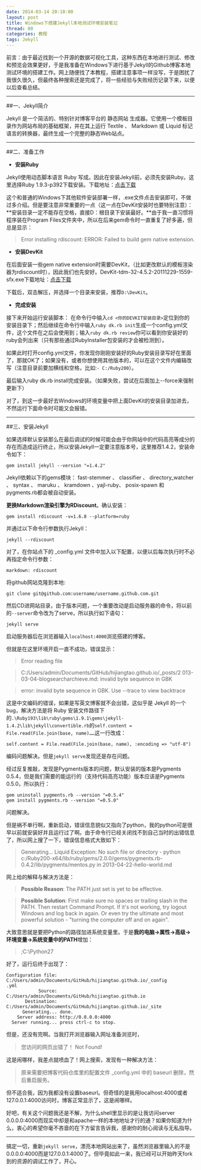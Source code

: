 ```yaml
---
date: 2014-03-14 20:10:00
layout: post
title: Windows下搭建Jekyll本地测试环境安装笔记
thread: 80
categories: 教程
tags: Jekyll
---
```


前言：由于最近找到一个开源的数据可视化工具，这种东西在本地进行测试、修改和预览会效果更好，于是我准备在Windows下进行基于Jekyll的Github博客本地测试环境的搭建工作。网上随便找了本教程，搭建注意事项一样没写，于是困扰了我很久很久，但最终各种搜索还是完成了，将一些经验与失败经历记录下来，以便以后查看总结。

----

##一、Jekyll简介

Jekyll 是一个简洁的、特别针对博客平台的 静态网站 生成器。它使用一个模板目录作为网站布局的基础框架，并在其上运行 Textile 、 Markdown 或 Liquid 标记语言的转换器，最终生成一个完整的静态Web站点。

----

##二、准备工作

* **安装Ruby**

Jekyll使用动态脚本语言 Ruby 写成。因此在安装Jekyll前，必须先安装Ruby。这里选择Ruby 1.9.3-p392下载安装。下载地址：[点击下载](http://rubyforge.org/frs/download.php/76798/rubyinstaller-1.9.3-p392.exe)

这个和普通的Windows下其他软件安装部署一样，.exe文件点击安装即可，不做过多介绍。但是要注意非常重要的一点（这一点在DevKit安装时也要特别注意）：**安装目录一定不能存在空格，直接D：根目录下安装最好。**由于我一直习惯将程序装在Program Files文件夹中，所以在后来gem命令时一直重复了好多遍，但总是显示：

>Error installing rdiscount: ERROR: Failed to build gem native extension.

* **安装DevKit**

在后面安装一些gem native extension时需要DevKit，（比如更改默认的模板渲染器为rdiscount时），因此我们也先安好。DevKit-tdm-32-4.5.2-20111229-1559-sfx.exe下载地址：[点击下载](https://github.com/downloads/oneclick/rubyinstaller/DevKit-tdm-32-4.5.2-20111229-1559-sfx.exe)

下载后，双击解压，并选择一个目录来安装，推荐`D:\DevKit`。

* **完成安装**

接下来开始运行安装脚本： 在命令行中输入`cd <你的DEVKIT安装目录>`定位到你的安装目录下；然后继续在命令行中输入`ruby dk.rb init`生成一个config.yml文件，这个文件在之后会使用到；输入`ruby dk.rb review`你可以看到你安装好的ruby会列出来（只有那些通过RubyInstaller包安装的才会被检测到）。

如果此时打开config.yml文件，你发现你刚刚安装好的Ruby安装目录写好在里面了，那就OK了；如果没有，或者你想使用其他版本的，可以在这个文件内编辑改写（注意目录前要加横线和空格，比如:`- C:/Ruby200`）。

最后输入ruby dk.rb install完成安装。（如果失败，尝试在后面加上--force来强制更新下）

对了，到这一步最好去Windows的环境变量中把上面DevKit的安装目录加进去，不然运行下面命令时可能又会报错。

----

##三、安装Jekyll

如果选择默认安装那么在最后调试的时候可能会由于你网站中的代码高亮等成分的存在而造成运行终止，所以安装Jekyll一定要注意版本号，这里推荐1.4.2，安装命令如下：

```
gem install jekyll --version "=1.4.2"
```

Jekyll依赖以下的gems模块： fast-stemmer 、 classifier 、 directory_watcher 、 syntax 、 maruku 、 kramdown 、yajl-ruby、 posix-spawn 和 pygments.rb都会被自动安装。

**更换Markdown渲染引擎为RDiscount**。确认安装：

```
gem install rdiscount -v=1.6.8 --platform=ruby
```

并通过以下命令行参数执行Jekyll：

```
jekyll --rdiscount
```

对了，在你站点下的 _config.yml 文件中加入以下配置，以便以后每次执行时不必再指定命令行参数：

```
markdown: rdiscount
```

将github网站克隆到本地: 

```
git clone git@github.com:username/username.github.com.git
```

然后CD进网站目录，由于版本问题，一个重要改动是启动服务器的命令，将以前的`--server`命令改为了serve，所以执行如下语句：

```
jekyll serve
```

启动服务器后在浏览器输入`localhost:4000`浏览搭建的博客。

但就是在这里环境开启一直不成功，错误显示：

>Error reading file 

>C:/Users/admin/Documents/GitHub/hijiangtao.github.io/_posts/2
013-03-04-blogsearcharchieve.md: invalid byte sequence in GBK

>error: invalid byte sequence in GBK. Use --trace to view backtrace

这是中文编码的错误，如果是写英文博客就不会出错，这似乎是 Jekyll 的一个 bug，解决方法是将 Ruby 安装文件路径下的`.\Ruby193\lib\ruby\gems\1.9.1\gems\jekyll-1.4.2\lib\jekyll\convertible.rb`的`self.content = File.read(File.join(base, name)……`这一行改成：

```
self.content = File.read(File.join(base, name), :encoding => "utf-8")
```

编码问题解决。但是`jekyll serve`发现还是存在问题。

经过反复推敲，发现是Pygments版本的问题，默认安装的版本是Pygments 0.5.4，但是我们需要的能运行的（支持代码高亮功能）版本应该是Pygments 0.5.0，所以执行：

```
gem uninstall pygments.rb --version "=0.5.4"
gem install pygments.rb --version "=0.5.0"
```

问题解决。

但是祸不单行啊，重新启动，错误信息貌似又指向了python，我的python可是很早以前就安装好并且运行过了啊。由于命令行已经关闭找不到自己当时的出错信息了，所以网上搜了一下，错误信息格式大致如下：

>Generating...   Liquid Exception: No such file or directory - python c:/Ruby200-x64/lib/ruby/gems/2.0.0/gems/pygments.rb-0.4.2/lib/pygments/mentos.py in 2013-04-22-hello-world.md

网上给的解释与解决方法是：

>**Possible Reason**: The PATH just set is yet to be effective.

>**Possible Solution**: First make sure no spaces or trailing slash in the PATH. Then restart Command Prompt. If it's not working, try logout Windows and log back in again. Or even try the ultimate and most powerful solution - "turning the computer off and on again".

大致意思就是要把Python的路径加进系统变量里。于是**我的电脑->属性->高级->环境变量->系统变量中的PATH**增加：

>;C:\Python27

好了，运行后终于出现了：

```
Configuration file: C:/Users/admin/Documents/GitHub/hijiangtao.github.io/_config
.yml
            Source: C:/Users/admin/Documents/GitHub/hijiangtao.github.io
       Destination: C:/Users/admin/Documents/GitHub/hijiangtao.github.io/_site
      Generating... done.
    Server address: http://0.0.0.0:4000
  Server running... press ctrl-c to stop.
```

但是，还没有完啊。当我打开浏览器输入网址准备浏览时，

>您访问的网页出错了！ Not Found!

这是闹哪样，我差点就喷血了！网上搜索，发现有一种解决方法：

>原来需要把博客代码仓库里的配置文件 _config.yml 中的 baseurl 删除，然后重启服务。

但不适合我，因为我都没有设置baseurl。但奇怪的是我用localhost:4000或者127.0.0.1:4000访问时，博客正常显示了，这是闹哪样。

好吧，有关这个问题我还是不解，为什么shell里显示的是让我访问server 0.0.0.0:4000而现实中却是和apache一样的本地地址才行的通？如果你知道为什么，衷心的希望你毫不吝啬的在下方留言告诉我，感谢你的耐心阅读与无私指导。

----

搞定一切，重新`jekyll serve`，漂亮本地网站出来了，虽然浏览器里输入的不是0.0.0.0:4000而是127.0.0.1:4000了。但毕竟如此一来，我已经可以开始昨天fork到的资源的调试工作了，开心。